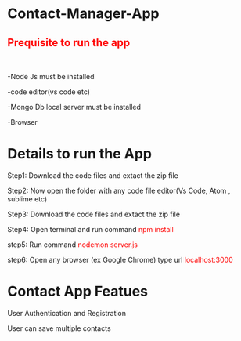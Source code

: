# Contact-Manager-App




<h2 style="color:red;">Prequisite to run the app </h2><br>

<p> -Node Js must be installed</p>
<p> -code editor(vs code etc)</p>
<p> -Mongo Db local server must be installed</p>
<p> -Browser </p>

<h1> Details to run the App </h1>

<p> Step1: Download the code files and extact the zip file <p>
<p> Step2: Now open the folder with any code file editor(Vs Code, Atom , sublime etc)<p>
<p> Step3: Download the code files and extact the zip file <p>
<p> Step4: Open terminal and run command <span style="color:red"> npm install </span> <p>
<p> step5: Run command <span style="color:red"> nodemon server.js</span> <p>
<p> step6: Open any browser (ex Google Chrome) type url <span style="color:red"> localhost:3000</span></p>

<h1> Contact App Featues </h1>
<p> User Authentication and Registration <p>
<p> User can save multiple contacts </p>


